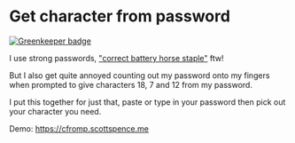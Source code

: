 # Get character from password

[![Greenkeeper badge](https://badges.greenkeeper.io/spences10/characters-from-password.svg)](https://greenkeeper.io/)

I use strong passwords, ["correct battery horse staple"] ftw!

But I also get quite annoyed counting out my password onto my fingers
when prompted to give characters 18, 7 and 12 from my password.

I put this together for just that, paste or type in your password then
pick out your character you need.

Demo: https://cfromp.scottspence.me

["correct battery horse staple"]: https://xkcd.com/936/
